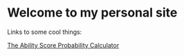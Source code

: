 # Welcome to my personal site #
Links to some cool things:

<a href="ASPC.html"> The Ability Score Probability Calculator </a>
